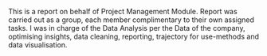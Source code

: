 This is a report on behalf of Project Management Module.
Report was carried out as a group, each member complimentary to their own assigned tasks.
I was in charge of the Data Analysis per the Data of the company, optimising insights, data cleaning, reporting, trajectory for use-methods and data visualisation.
